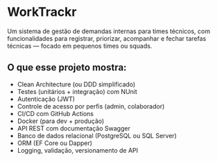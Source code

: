 # WorkTrackr
Um sistema de gestão de demandas internas para times técnicos, com funcionalidades para registrar, priorizar, acompanhar e fechar tarefas técnicas — focado em pequenos times ou squads.

## O que esse projeto mostra:
* Clean Architecture (ou DDD simplificado)
* Testes (unitários + integração) com NUnit
* Autenticação (JWT)
* Controle de acesso por perfis (admin, colaborador)
* CI/CD com GitHub Actions
* Docker (para dev + produção)
* API REST com documentação Swagger
* Banco de dados relacional (PostgreSQL ou SQL Server)
* ORM (EF Core ou Dapper)
* Logging, validação, versionamento de API
